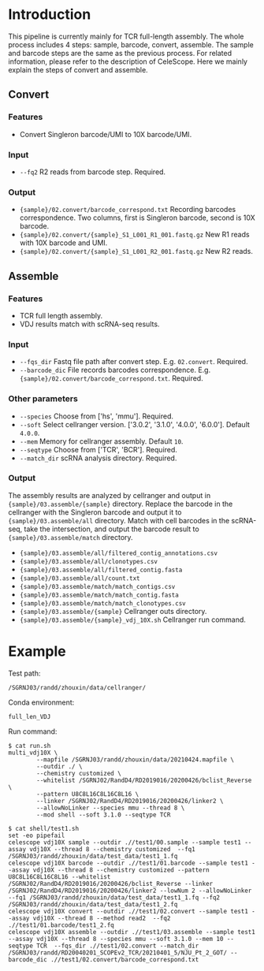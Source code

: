 # Introduction

This pipeline is currently mainly for TCR full-length assembly. The whole process includes 4 steps: sample, barcode, convert, assemble. The sample and barcode steps are the same as the previous process. For related information, please refer to the description of CeleScope. Here we mainly explain the steps of convert and assemble.

## Convert

### Features

- Convert Singleron barcode/UMI to 10X barcode/UMI.

### Input

- `--fq2` R2 reads from barcode step. Required.

### Output

- `{sample}/02.convert/barcode_correspond.txt` Recording barcodes correspondence. Two columns, first is Singleron barcode, second is 10X barcode.
- `{sample}/02.convert/{sample}_S1_L001_R1_001.fastq.gz` New R1 reads with 10X barcode and UMI.
- `{sample}/02.convert/{sample}_S1_L001_R2_001.fastq.gz` New R2 reads.

## Assemble

### Features

- TCR full length assembly.
- VDJ results match with scRNA-seq results.

### Input

- `--fqs_dir` Fastq file path after convert step. E.g. `02.convert`. Required.
- `--barcode_dic` File records barcodes correspondence. E.g. `{sample}/02.convert/barcode_correspond.txt`. Required.

### Other parameters

- `--species` Choose from ['hs', 'mmu']. Required.
- `--soft` Select cellranger version. ['3.0.2', '3.1.0', '4.0.0', '6.0.0']. Default `4.0.0`.
- `--mem` Memory for cellranger assembly. Default `10`.
- `--seqtype` Choose from ['TCR', 'BCR']. Required.
- `--match_dir` scRNA analysis directory. Required.

### Output

The assembly results are analyzed by cellranger and output in `{sample}/03.assemble/{sample}` directory. Replace the barcode in the cellranger with the Singleron barcode and output it to `{sample}/03.assemble/all` directory. Match with cell barcodes in the scRNA-seq, take the intersection, and output the barcode result to `{sample}/03.assemble/match` directory.

- `{sample}/03.assemble/all/filtered_contig_annotations.csv` 
- `{sample}/03.assemble/all/clonotypes.csv`
- `{sample}/03.assemble/all/filtered_contig.fasta`
- `{sample}/03.assemble/all/count.txt`
- `{sample}/03.assemble/match/match_contigs.csv`
- `{sample}/03.assemble/match/match_contig.fasta`
- `{sample}/03.assemble/match/match_clonotypes.csv`
- `{sample}/03.assemble/{sample}` Cellranger outs directory.
- `{sample}/03.assemble/{sample}_vdj_10X.sh` Cellranger run command.

# Example

Test path: 

`/SGRNJ03/randd/zhouxin/data/cellranger/`

Conda environment: 

`full_len_VDJ`

Run command: 

```
$ cat run.sh 
multi_vdj10X \
        --mapfile /SGRNJ03/randd/zhouxin/data/20210424.mapfile \
        --outdir ./ \
        --chemistry customized \
        --whitelist /SGRNJ02/RandD4/RD2019016/20200426/bclist_Reverse \
        --pattern U8C8L16C8L16C8L16 \
        --linker /SGRNJ02/RandD4/RD2019016/20200426/linker2 \
        --allowNoLinker --species mmu --thread 8 \
        --mod shell --soft 3.1.0 --seqtype TCR
```

```
$ cat shell/test1.sh 
set -eo pipefail
celescope vdj10X sample --outdir .//test1/00.sample --sample test1 --assay vdj10X --thread 8 --chemistry customized  --fq1 /SGRNJ03/randd/zhouxin/data/test_data/test1_1.fq 
celescope vdj10X barcode --outdir .//test1/01.barcode --sample test1 --assay vdj10X --thread 8 --chemistry customized --pattern U8C8L16C8L16C8L16 --whitelist /SGRNJ02/RandD4/RD2019016/20200426/bclist_Reverse --linker /SGRNJ02/RandD4/RD2019016/20200426/linker2 --lowNum 2 --allowNoLinker  --fq1 /SGRNJ03/randd/zhouxin/data/test_data/test1_1.fq --fq2 /SGRNJ03/randd/zhouxin/data/test_data/test1_2.fq 
celescope vdj10X convert --outdir .//test1/02.convert --sample test1 --assay vdj10X --thread 8 --method read2  --fq2 .//test1/01.barcode/test1_2.fq 
celescope vdj10X assemble --outdir .//test1/03.assemble --sample test1 --assay vdj10X --thread 8 --species mmu --soft 3.1.0 --mem 10 --seqtype TCR  --fqs_dir .//test1/02.convert --match_dir /SGRNJ03/randd/RD20040201_SCOPEv2_TCR/20210401_5/NJU_Pt_2_GOT/ --barcode_dic .//test1/02.convert/barcode_correspond.txt
```









